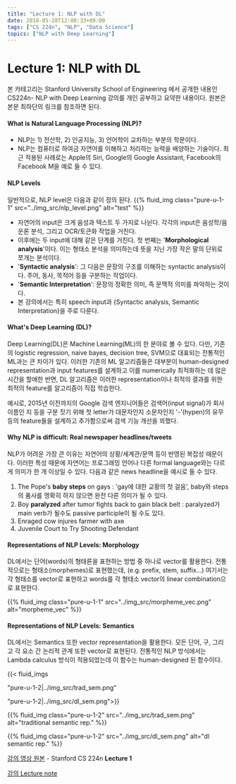 ```yaml
---
title: "Lecture 1: NLP with DL"
date: 2018-05-28T12:00:33+09:00
tags: ["CS 224n", "NLP", "Data Science"]
topics: ["NLP with Deep Learning"]
---
```


# Lecture 1: NLP with DL

본 카테고리는 Stanford University School of Engineering 에서 공개한 내용인 CS224n- NLP with Deep Learning 강의를 개인 공부하고 요약한 내용이다. 원본은 본문 최하단의 링크를 참조하면 된다. 



#### What is Natural Language Processing (NLP)?

- NLP는 1) 전산학, 2) 인공지능, 3) 언어학이 교차하는 부분의 학문이다. 
- NLP는 컴퓨터로 하여금 자연어를 이해하고 처리하는 능력을 배양하는 기술이다. 최근 적용된 사례로는 Apple의 Siri, Google의 Google Assistant, Facebook의 Facebook M을 예로 들 수 있다. 

#### NLP Levels

일반적으로, NLP level은 다음과 같이 정의 된다. 
{{% fluid_img class="pure-u-1-1" src="../img_src/nlp_level.png" alt="test" %}}

- 자연어의 input은 크게 음성과 텍스트 두 가지로 나뉜다. 각각의 input은 음성학/음운론 분석, 그리고 OCR/토큰화 작업을 거친다.
- 이후에는 두 input에 대해 같은 단계를 거친다. 첫 번째는 '**Morphological analysis**'이다. 이는 형태소 분석을 의미하는데 뜻을 지닌 가장 작은 말의 단위로 쪼개는 분석이다.
- '**Syntactic analysis**': 그 다음은 문장의 구조를 이해하는 syntactic analysis이다. 주어, 동사, 목적어 등을 구분하는 작업이다. 
- '**Semantic Interpretation**': 문장의 정확한 의미, 즉 문맥적 의미를 파악하는 것이다. 
- 본 강의에서는 특히 speech input과 {Syntactic analysis, Semantic Interpretation}을 주로 다룬다.



#### What's Deep Learning (DL)?

Deep Learning(DL)은 Machine Learning(ML)의 한 분야로 볼 수 있다. 다만, 기존의 logistic regression, naive bayes, decision tree, SVM으로 대표되는 전통적인 ML과는 큰 차이가 있다. 이러한 기존의 ML 알고리즘들은 대부분이 human-designed representation과 input features를 설계하고 이를 numerically 최적화하는 데 많은 시간을 할애한 반면, DL 알고리즘은 이러한 representation이나 최적의 결과를 위한 최적의 feature를 알고리즘이 직접 학습한다. 



예시로, 2015년 이전까지의 Google 검색 엔지니어들은 검색어(input signal)가 회사 이름인 지 등을 구분 짓기 위해 첫 letter가 대문자인지 소문자인지 '-'(hypen)의 유무 등의 feature들을 설계하고 추가함으로써 검색 기능 개선을 꾀했다. 



#### Why NLP is difficult: Real newspaper headlines/tweets

NLP가 어려운 가장 큰 이유는 자연어의 상황/세계관/문맥 등이 반영된 복잡성 때문이다. 이러한 특성 때문에 자연어는 프로그래밍 언어나 다른 formal language와는 다르게 의미가 한 개 이상일 수 있다. 다음과 같은 news headline을 예시로 들 수 있다.

1. The Pope's **baby steps** on gays : 'gay에 대한 교황의 첫 걸음', baby와 steps의 품사를 명확히 하지 않으면 완전 다른 의미가 될 수 있다. 
2. Boy **paralyzed** after tumor fights back to gain black belt : paralyzed가 main verb가 될수도 passive participle이 될 수도 있다.
3. Enraged cow injures farmer with axe 
4. Juvenile Court to Try Shooting Defendant 




#### Representations of NLP Levels: Morphology

DL에서는 단어(words)의 형태론을 표현하는 방법 중 하나로 vector를 활용한다. 전통적으로는 형태소(morphemes)로 표현했는데, (e.g. prefix, stem, suffix...) 여기서는 각 형태소를 vector로 표현하고 words를 각 형태소 vector의 linear combination으로 표현한다. 

{{% fluid_img class="pure-u-1-1" src="../img_src/morpheme_vec.png" alt="morpheme_vec" %}}



#### Representations of NLP Levels: Semantics

DL에서는 Semantics 또한 vector representation을 활용한다. 모든 단어, 구, 그리고 각 요소 간 논리적 관계 또한 vector로 표현된다. 전통적인 NLP 방식에서는 Lambda calculus 방식이 적용되었는데 이 함수는 human-designed 된 함수이다.  

{{< fluid_imgs

"pure-u-1-2|../img_src/trad_sem.png"

"pure-u-1-2|../img_src/dl_sem.png">}}



{{% fluid_img class="pure-u-1-2" src="../img_src/trad_sem.png" alt="traditional semantic rep." %}}

{{% fluid_img class="pure-u-1-2" src="../img_src/dl_sem.png" alt="dl semantic rep." %}}



[강의 영상 원본](https://www.youtube.com/watch?v=OQQ-W_63UgQ&list=PL3FW7Lu3i5Jsnh1rnUwq_TcylNr7EkRe6&index=1) - Stanford CS 224n **Lecture 1**

[강의 Lecture note](http://web.stanford.edu/class/cs224n/syllabus.html)
